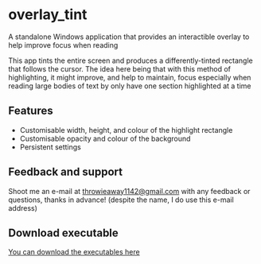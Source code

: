 # overlay_tint

A standalone Windows application that provides an interactible overlay to help improve focus when reading

This app tints the entire screen and produces a differently-tinted rectangle that follows the cursor. The idea here being that with this method of highlighting, it might improve, and help to maintain, focus especially when reading large bodies of text by only have one section highlighted at a time
## Features

- Customisable width, height, and colour of the highlight rectangle
- Customisable opacity and colour of the background
- Persistent settings
## Feedback and support

Shoot me an e-mail at throwieaway1142@gmail.com with any feedback or questions, thanks in advance! (despite the name, I do use this e-mail address)

## Download executable

[You can download the executables here](https://github.com/quad-indent/overlay_tint/releases/)
